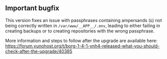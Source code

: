 ## Important bugfix

This version fixes an issue with passphrases containing ampersands (`&`) not being
correctly written in `/var/www/__APP__/.env`, leading to either failing in creating backups
or to creating repositories with the wrong passphrase.

More information and steps to follow after the upgrade are available here:
https://forum.yunohost.org/t/borg-1-4-1-ynh4-released-what-you-should-check-after-the-upgrade/40385
